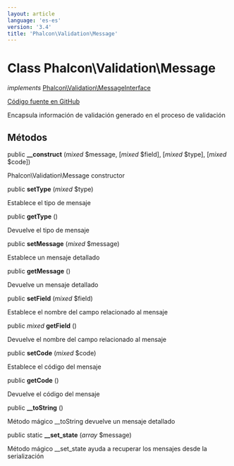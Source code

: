 ```yaml
---
layout: article
language: 'es-es'
version: '3.4'
title: 'Phalcon\Validation\Message'
---
```


# Class **Phalcon\Validation\Message**

*implements* [Phalcon\Validation\MessageInterface](/3.4/en/api/Phalcon_Validation_MessageInterface)

<a href="https://github.com/phalcon/cphalcon/tree/v3.4.0/phalcon/validation/message.zep" class="btn btn-default btn-sm">Código fuente en GitHub</a>

Encapsula información de validación generado en el proceso de validación

## Métodos

public **__construct** (*mixed* $message, [*mixed* $field], [*mixed* $type], [*mixed* $code])

Phalcon\Validation\Message constructor

public **setType** (*mixed* $type)

Establece el tipo de mensaje

public **getType** ()

Devuelve el tipo de mensaje

public **setMessage** (*mixed* $message)

Establece un mensaje detallado

public **getMessage** ()

Devuelve un mensaje detallado

public **setField** (*mixed* $field)

Establece el nombre del campo relacionado al mensaje

public *mixed* **getField** ()

Devuelve el nombre del campo relacionado al mensaje

public **setCode** (*mixed* $code)

Establece el código del mensaje

public **getCode** ()

Devuelve el código del mensaje

public **__toString** ()

Método mágico __toString devuelve un mensaje detallado

public static **__set_state** (*array* $message)

Método mágico __set_state ayuda a recuperar los mensajes desde la serialización